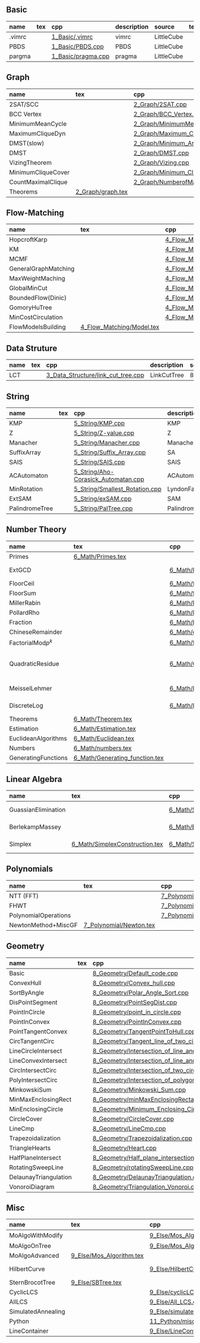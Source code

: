 ## Basic
|name|tex|cpp|description|source|tested|
|:-  |:- |:- |:-         |:-    |:-    |
|.vimrc ||[1_Basic/.vimrc](1_Basic/.vimrc)|vimrc        |LittleCube   ||
|PBDS ||[1_Basic/PBDS.cpp](1_Basic/PBDS.cpp)|PBDS        |LittleCube   ||
|pargma ||[1_Basic/pragma.cpp](1_Basic/pragma.cpp)|pragma        |LittleCube   ||
## Graph
|name|tex|cpp|description|source|tested|
|:-  |:- |:- |:-         |:-    |:-    |
|2SAT/SCC ||[2_Graph/2SAT.cpp](2_Graph/2SAT.cpp)|SCC        |victor.gao?   ||
|BCC Vertex ||[2_Graph/BCC_Vertex.cpp](2_Graph/BCC_Vertex.cpp)|BCC        |8BQube   ||
|MinimumMeanCycle ||[2_Graph/MinimumMeanCycle.cpp](2_Graph/MinimumMeanCycle.cpp)|MinimumMeanCycle        |LittleCube   ||
|MaximumCliqueDyn ||[2_Graph/Maximum_Clique_Dyn.cpp](2_Graph/Maximum_Clique_Dyn.cpp)|Maximum_Clique_Dyn        |8BQube   ||
|DMST(slow) ||[2_Graph/Minimum_Arborescence.cpp](2_Graph/Minimum_Arborescence.cpp)|DMST        |8BQube   ||
|DMST ||[2_Graph/DMST.cpp](2_Graph/DMST.cpp)|DMST        |kactl   ||
|VizingTheorem ||[2_Graph/Vizing.cpp](2_Graph/Vizing.cpp)|Vizing        |LittleCube   ||
|MinimumCliqueCover ||[2_Graph/Minimum_Clique_Cover.cpp](2_Graph/Minimum_Clique_Cover.cpp)|MinimumCliqueCover        |8BQube   ||
|CountMaximalClique ||[2_Graph/NumberofMaximalClique.cpp](2_Graph/NumberofMaximalClique.cpp)|#MaximalClique        |8BQube   ||
|Theorems |[2_Graph/graph.tex](2_Graph/graph.tex)||GraphTheorems        |8BQube   ||
## Flow-Matching
|name|tex|cpp|description|source|tested|
|:-  |:- |:- |:-         |:-    |:-    |
|HopcroftKarp ||[4_Flow_Matching/Hopcroft-Karp.cpp](4_Flow_Matching/Hopcroft-Karp.cpp)|HopcroftKarp        |kactl   ||
|KM ||[4_Flow_Matching/Kuhn_Munkres.cpp](4_Flow_Matching/Kuhn_Munkres.cpp)|BipartieMatching (weighted)        |8BQube   ||
|MCMF ||[4_Flow_Matching/MincostMaxflow.cpp](4_Flow_Matching/MincostMaxflow.cpp)|MCMF        |8BQube   ||
|GeneralGraphMatching ||[4_Flow_Matching/Maximum_Simple_Graph_Matching.cpp](4_Flow_Matching/Maximum_Simple_Graph_Matching.cpp)|SimpleGraphMatching        |8BQube   ||
|MaxWeightMaching ||[4_Flow_Matching/Maximum_Weight_Matching.cpp](4_Flow_Matching/Maximum_Weight_Matching.cpp)|WeightedGenrealGraphMatching        |8BQube   ||
|GlobalMinCut ||[4_Flow_Matching/SW-mincut.cpp](4_Flow_Matching/SW-mincut.cpp)|GlobalMinCut        |8BQube   ||
|BoundedFlow(Dinic) ||[4_Flow_Matching/BoundedFlow.cpp](4_Flow_Matching/BoundedFlow.cpp)|BoundedFlow        |8BQube   ||
|GomoryHuTree ||[4_Flow_Matching/Gomory_Hu_tree.cpp](4_Flow_Matching/Gomory_Hu_tree.cpp)|GomoryHuTree        |8BQube   ||
|MinCostCirculation ||[4_Flow_Matching/MinCostCirculation.cpp](4_Flow_Matching/MinCostCirculation.cpp)|MinCostCirculation        |8BQube   ||
|FlowModelsBuilding |[4_Flow_Matching/Model.tex](4_Flow_Matching/Model.tex)||BuildingFlowModels        |8BQube   ||
## Data Struture
|name|tex|cpp|description|source|tested|
|:-  |:- |:- |:-         |:-    |:-    |
|LCT ||[3_Data_Structure/link_cut_tree.cpp](3_Data_Structure/link_cut_tree.cpp)|LinkCutTree        |8BQube   ||
## String
|name|tex|cpp|description|source|tested|
|:-  |:- |:- |:-         |:-    |:-    |
|KMP ||[5_String/KMP.cpp](5_String/KMP.cpp)|KMP        |LittleCube   ||
|Z ||[5_String/Z-value.cpp](5_String/Z-value.cpp)|Z        |LittleCube   ||
|Manacher ||[5_String/Manacher.cpp](5_String/Manacher.cpp)|Manacher        |LittleCube   ||
|SuffixArray ||[5_String/Suffix_Array.cpp](5_String/Suffix_Array.cpp)|SA        |LittleCube   ||
|SAIS ||[5_String/SAIS.cpp](5_String/SAIS.cpp)|SAIS        |8BQube   ||
|ACAutomaton ||[5_String/Aho-Corasick_Automatan.cpp](5_String/Aho-Corasick_Automatan.cpp)|ACAutomaton        |LittleCube   ||
|MinRotation ||[5_String/Smallest_Rotation.cpp](5_String/Smallest_Rotation.cpp)|LyndonFac        |LittleCube   ||
|ExtSAM ||[5_String/exSAM.cpp](5_String/exSAM.cpp)|SAM        |8BQube   ||
|PalindromeTree ||[5_String/PalTree.cpp](5_String/PalTree.cpp)|PalindromeTree        |8BQube   ||
## Number Theory
|name|tex|cpp|description|source|tested|
|:-  |:- |:- |:-         |:-    |:-    |
|Primes |[6_Math/Primes.tex](6_Math/Primes.tex)||Primes        |8BQube   ||
|ExtGCD ||[6_Math/ExtGCD.cpp](6_Math/ExtGCD.cpp)|Extended Euclidean Algo        |LittleCube   ||
|FloorCeil ||[6_Math/floor_ceil.cpp](6_Math/floor_ceil.cpp)|Safe Floor and Ceil        |8BQube   ||
|FloorSum ||[6_Math/floor_sum.cpp](6_Math/floor_sum.cpp)|Floor Sum        |LittleCube   ||
|MillerRabin ||[6_Math/Miller_Rabin.cpp](6_Math/Miller_Rabin.cpp)|MillerRabin        |8BQube   ||
|PollardRho ||[6_Math/Pollard_Rho.cpp](6_Math/Pollard_Rho.cpp)|PollardRho        |8BQube   ||
|Fraction ||[6_Math/Fraction.cpp](6_Math/Fraction.cpp)|Fraction        |8BQube   ||
|ChineseRemainder ||[6_Math/chineseRemainder.cpp](6_Math/chineseRemainder.cpp)|ChineseRemainder        |8BQube   ||
|FactorialMod$p^k$ ||[6_Math/fac_no_p.cpp](6_Math/fac_no_p.cpp)|See Luogu P4720        |8BQube   ||
|QuadraticResidue ||[6_Math/QuadraticResidue.cpp](6_Math/QuadraticResidue.cpp)|QuadraticResidue $O(\log^2 p)$        |LittleCube   |Lib-Checker Sqrt Mod|
|MeisselLehmer ||[6_Math/PiCount.cpp](6_Math/PiCount.cpp)|Count Prime Number        |8BQube   ||
|DiscreteLog ||[6_Math/DiscreteLog.cpp](6_Math/DiscreteLog.cpp)|Discrete Logarithm        |8BQube   ||
|Theorems |[6_Math/Theorem.tex](6_Math/Theorem.tex)||Number Theorems        |8BQube   ||
|Estimation |[6_Math/Estimation.tex](6_Math/Estimation.tex)||Estimations        |8BQube   ||
|EuclideanAlgorithms |[6_Math/Euclidean.tex](6_Math/Euclidean.tex)||Euclidean        |8BQube   ||
|Numbers |[6_Math/numbers.tex](6_Math/numbers.tex)||Some Numbers        |8BQube   ||
|GeneratingFunctions |[6_Math/Generating_function.tex](6_Math/Generating_function.tex)||GF Tips        |8BQube   ||
## Linear Algebra
|name|tex|cpp|description|source|tested|
|:-  |:- |:- |:-         |:-    |:-    |
|GuassianElimination ||[6_Math/Simultaneous_Equations.cpp](6_Math/Simultaneous_Equations.cpp)|Guassian Elimination        |8BQube   ||
|BerlekampMassey ||[6_Math/Berlekamp-Massey.cpp](6_Math/Berlekamp-Massey.cpp)|Find Linear Recursion        |8BQube   ||
|Simplex |[6_Math/SimplexConstruction.tex](6_Math/SimplexConstruction.tex)|[6_Math/Simplex.cpp](6_Math/Simplex.cpp)|Simplex Method        |8BQube & LittleCube   |UOJ 179 https://uoj.ac/submission/686996|
## Polynomials
|name|tex|cpp|description|source|tested|
|:-  |:- |:- |:-         |:-    |:-    |
|NTT (FFT) ||[7_Polynomial/NTT.cpp](7_Polynomial/NTT.cpp)|NTT (FFT)        |LittleCube   ||
|FHWT ||[7_Polynomial/Fast_Walsh_Transform.cpp](7_Polynomial/Fast_Walsh_Transform.cpp)|FHWT        |8BQube   ||
|PolynomialOperations ||[7_Polynomial/Polynomial_Operation.cpp](7_Polynomial/Polynomial_Operation.cpp)|        |LittleCube   ||
|NewtonMethod+MiscGF |[7_Polynomial/Newton.tex](7_Polynomial/Newton.tex)||        |LittleCube   ||
## Geometry
|name|tex|cpp|description|source|tested|
|:-  |:- |:- |:-         |:-    |:-    |
|Basic ||[8_Geometry/Default_code.cpp](8_Geometry/Default_code.cpp)|Default        |8BQube   ||
|ConvexHull ||[8_Geometry/Convex_hull.cpp](8_Geometry/Convex_hull.cpp)|        |8BQube   ||
|SortByAngle ||[8_Geometry/Polar_Angle_Sort.cpp](8_Geometry/Polar_Angle_Sort.cpp)|        |8BQube   ||
|DisPointSegment ||[8_Geometry/PointSegDist.cpp](8_Geometry/PointSegDist.cpp)|        |8BQube   ||
|PointInCircle ||[8_Geometry/point_in_circle.cpp](8_Geometry/point_in_circle.cpp)|        |8BQube   ||
|PointInConvex ||[8_Geometry/PointInConvex.cpp](8_Geometry/PointInConvex.cpp)|        |8BQube   ||
|PointTangentConvex ||[8_Geometry/TangentPointToHull.cpp](8_Geometry/TangentPointToHull.cpp)|        |8BQube   ||
|CircTangentCirc ||[8_Geometry/Tangent_line_of_two_circles.cpp](8_Geometry/Tangent_line_of_two_circles.cpp)|        |8BQube   ||
|LineCircleIntersect ||[8_Geometry/Intersection_of_line_and_circle.cpp](8_Geometry/Intersection_of_line_and_circle.cpp)|        |8BQube   ||
|LineConvexIntersect ||[8_Geometry/Intersection_of_line_and_convex.cpp](8_Geometry/Intersection_of_line_and_convex.cpp)|        |8BQube   ||
|CircIntersectCirc ||[8_Geometry/Intersection_of_two_circles.cpp](8_Geometry/Intersection_of_two_circles.cpp)|        |8BQube   ||
|PolyIntersectCirc ||[8_Geometry/Intersection_of_polygon_and_circle.cpp](8_Geometry/Intersection_of_polygon_and_circle.cpp)|        |8BQube   ||
|MinkowskiSum ||[8_Geometry/Minkowski_Sum.cpp](8_Geometry/Minkowski_Sum.cpp)|        |8BQube   ||
|MinMaxEnclosingRect ||[8_Geometry/minMaxEnclosingRectangle.cpp](8_Geometry/minMaxEnclosingRectangle.cpp)|        |8BQube   ||
|MinEnclosingCircle ||[8_Geometry/Minimum_Enclosing_Circle.cpp](8_Geometry/Minimum_Enclosing_Circle.cpp)|        |8BQube   ||
|CircleCover ||[8_Geometry/CircleCover.cpp](8_Geometry/CircleCover.cpp)|        |8BQube   ||
|LineCmp ||[8_Geometry/LineCmp.cpp](8_Geometry/LineCmp.cpp)|        |LittleCube   ||
|Trapezoidalization ||[8_Geometry/Trapezoidalization.cpp](8_Geometry/Trapezoidalization.cpp)|        |8BQube   ||
|TriangleHearts ||[8_Geometry/Heart.cpp](8_Geometry/Heart.cpp)|        |8BQube   ||
|HalfPlaneIntersect ||[8_Geometry/Half_plane_intersection.cpp](8_Geometry/Half_plane_intersection.cpp)|        |8BQube   ||
|RotatingSweepLine ||[8_Geometry/rotatingSweepLine.cpp](8_Geometry/rotatingSweepLine.cpp)|        |8BQube   ||
|DelaunayTriangulation ||[8_Geometry/DelaunayTriangulation.cpp](8_Geometry/DelaunayTriangulation.cpp)|        |8BQube   ||
|VonoroiDiagram ||[8_Geometry/Triangulation_Vonoroi.cpp](8_Geometry/Triangulation_Vonoroi.cpp)|        |8BQube   ||
## Misc
|name|tex|cpp|description|source|tested|
|:-  |:- |:- |:-         |:-    |:-    |
|MoAlgoWithModify ||[9_Else/Mos_Algorithm_With_modification.cpp](9_Else/Mos_Algorithm_With_modification.cpp)|$O(N^{5/3})$        |8BQube   ||
|MoAlgoOnTree ||[9_Else/Mos_Algorithm_On_Tree.cpp](9_Else/Mos_Algorithm_On_Tree.cpp)|        |8BQube   ||
|MoAlgoAdvanced |[9_Else/Mos_Algorithm.tex](9_Else/Mos_Algorithm.tex)||        |8BQube   ||
|HilbertCurve ||[9_Else/HilbertCurve.cpp](9_Else/HilbertCurve.cpp)|Mo's optimize        |8BQube   ||
|SternBrocotTree |[9_Else/SBTree.tex](9_Else/SBTree.tex)||        |LittleCube   ||
|CyclicLCS ||[9_Else/cyclicLCS.cpp](9_Else/cyclicLCS.cpp)|        |8BQube   ||
|AllLCS ||[9_Else/All_LCS.cpp](9_Else/All_LCS.cpp)|        |8BQube   ||
|SimulatedAnnealing ||[9_Else/simulated_annealing.cpp](9_Else/simulated_annealing.cpp)|        |8BQube   ||
|Python ||[11_Python/misc.py](11_Python/misc.py)|        |LittleCube   ||
|LineContainer ||[9_Else/LineContainer.cpp](9_Else/LineContainer.cpp)|        |kactl   ||

